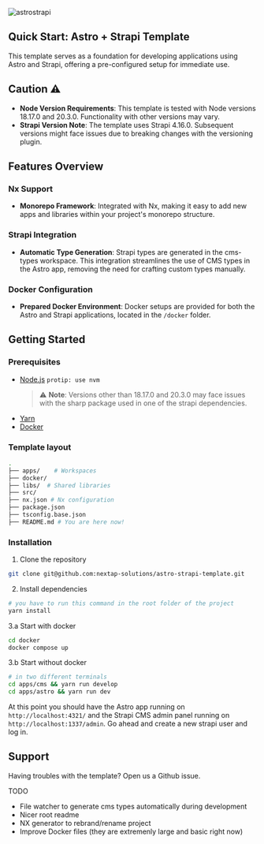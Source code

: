 ![astrostrapi](https://github.com/nextap-solutions/astro-strapi-template/assets/49836430/38ac91b6-98c8-435a-81fe-621d37fbe3b9)

## Quick Start: Astro + Strapi Template

This template serves as a foundation for developing applications using Astro and Strapi, offering a pre-configured setup for immediate use.

## Caution ⚠️
- **Node Version Requirements**: This template is tested with Node versions 18.17.0 and 20.3.0. Functionality with other versions may vary.
- **Strapi Version Note**: The template uses Strapi 4.16.0. Subsequent versions might face issues due to breaking changes with the versioning plugin.

## Features Overview

### Nx Support
- **Monorepo Framework**: Integrated with Nx, making it easy to add new apps and libraries within your project's monorepo structure.

### Strapi Integration
- **Automatic Type Generation**: Strapi types are generated in the cms-types workspace. This integration streamlines the use of CMS types in the Astro app, removing the need for crafting custom types manually.

### Docker Configuration
- **Prepared Docker Environment**: Docker setups are provided for both the Astro and Strapi applications, located in the `/docker` folder.

## Getting Started

### Prerequisites

- [Node.js](https://nodejs.org/en/) `protip: use nvm`
  > ⚠️ **Note**: Versions other than 18.17.0 and 20.3.0 may face issues with the sharp package used in one of the strapi dependencies.
- [Yarn](https://yarnpkg.com/) 
- [Docker](https://www.docker.com/) 

### Template layout

```bash
.
├── apps/    # Workspaces
├── docker/     
├── libs/  # Shared libraries 
├── src/  
├── nx.json # Nx configuration
├── package.json 
├── tsconfig.base.json 
├── README.md # You are here now! 
```

### Installation

1. Clone the repository

```bash
git clone git@github.com:nextap-solutions/astro-strapi-template.git
```

2. Install dependencies

```bash
# you have to run this command in the root folder of the project
yarn install
```

3.a Start with docker

```bash
cd docker
docker compose up
```

3.b Start without docker

```bash
# in two different terminals
cd apps/cms && yarn run develop 
cd apps/astro && yarn run dev
```

At this point you should have the Astro app running on ` http://localhost:4321/` and the Strapi CMS admin panel running on `http://localhost:1337/admin`. Go ahead and create a new strapi user and log in.

## Support 

Having troubles with the template? Open us a Github issue.

TODO

- File watcher to generate cms types automatically during development
- Nicer root readme
- NX generator to rebrand/rename project
- Improve Docker files (they are extremenly large and basic right now)
